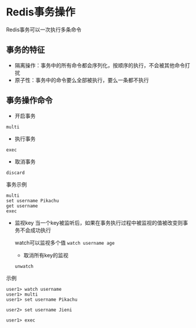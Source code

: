 # Redis事务操作
Redis事务可以一次执行多条命令
## 事务的特征
- 隔离操作：事务中的所有命令都会序列化，按顺序的执行，不会被其他命令打扰
- 原子性：事务中的命令要么全部被执行，要么一条都不执行 

## 事务操作命令
- 开启事务
```shell
multi
```
- 执行事务
```shell
exec
```
- 取消事务
```shell
discard
```
事务示例
```shel
multi
set username Pikachu
get username
exec
```
- 监视key
当一个key被监听后，如果在事务执行过程中被监视的值被改变则事务不会成功执行

    watch可以监视多个值
    `watch username age`
    - 取消所有key的监视
    ```shell
    unwatch
    ```
示例
```shell
user1> watch username
user1> multi
user1> set username Pikachu

user2> set username Jieni

user1> exec
```
